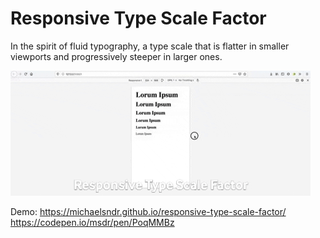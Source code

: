 # Responsive Type Scale Factor
In the spirit of fluid typography, a type scale that is flatter in smaller viewports and progressively steeper in larger ones.

![Responsive Type Scale Factor](https://raw.githubusercontent.com/michaelsndr/responsive-type-scale-factor/master/responsive-type-scale-factor-demo.gif)

Demo:
https://michaelsndr.github.io/responsive-type-scale-factor/
https://codepen.io/msdr/pen/PoqMMBz
